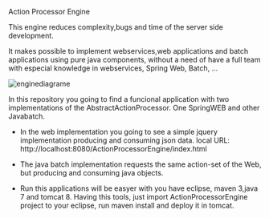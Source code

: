 Action Processor Engine

This engine reduces complexity,bugs and time of the server side development.

It makes possible to implement webservices,web applications and batch applications using pure java components, without a need of have a full team with especial knowledge in webservices, Spring Web, Batch, ...

![enginediagrame](https://cloud.githubusercontent.com/assets/12789651/8512304/0791f4d2-2313-11e5-96c9-e937eed7fef8.jpg)

In this repository you going to find a funcional application with two implementations of the AbstractActionProcessor. One SpringWEB and other Javabatch.

- In the web implementation you going to see a simple jquery implementation producing and consuming json data.
local URL: http://localhost:8080/ActionProcessorEngine/index.html

- The java batch implementation requests the same action-set of the Web, but producing and consuming java objects.

- Run this applications will be easyer with you have eclipse, maven 3,java 7 and tomcat 8. Having this tools, just import ActionProcessorEngine project to your eclipse, run maven install and deploy it in tomcat.

